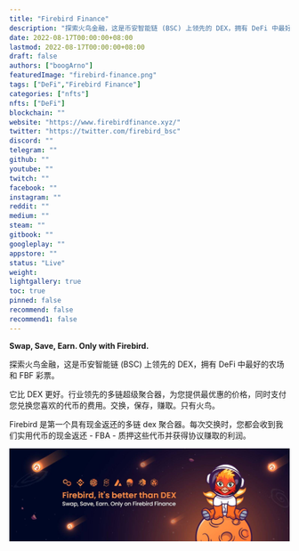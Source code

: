 ```yaml
---
title: "Firebird Finance"
description: "探索火鸟金融，这是币安智能链 (BSC) 上领先的 DEX，拥有 DeFi 中最好的农场和 FBF 彩票。"
date: 2022-08-17T00:00:00+08:00
lastmod: 2022-08-17T00:00:00+08:00
draft: false
authors: ["boogArno"]
featuredImage: "firebird-finance.png"
tags: ["DeFi","Firebird Finance"]
categories: ["nfts"]
nfts: ["DeFi"]
blockchain: ""
website: "https://www.firebirdfinance.xyz/"
twitter: "https://twitter.com/firebird_bsc"
discord: ""
telegram: ""
github: ""
youtube: ""
twitch: ""
facebook: ""
instagram: ""
reddit: ""
medium: ""
steam: ""
gitbook: ""
googleplay: ""
appstore: ""
status: "Live"
weight: 
lightgallery: true
toc: true
pinned: false
recommend: false
recommend1: false
---
```

**Swap, Save, Earn. Only with Firebird.**

探索火鸟金融，这是币安智能链 (BSC) 上领先的 DEX，拥有 DeFi 中最好的农场和 FBF 彩票。

它比 DEX 更好。行业领先的多链超级聚合器，为您提供最优惠的价格，同时支付您兑换您喜欢的代币的费用。交换，保存，赚取。只有火鸟。

Firebird 是第一个具有现金返还的多链 dex 聚合器。每次交换时，您都会收到我们实用代币的现金返还 - FBA - 质押这些代币并获得协议赚取的利润。

![1500x500](1500x500.jpg)
